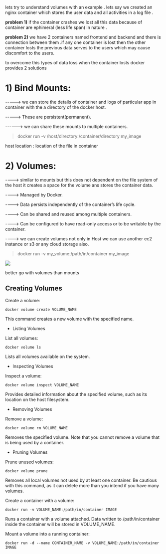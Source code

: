 
lets try to understand volumes with an example .
lets say we created an nginx container which stores the user data and all activities in a log file .


__problem 1)__ if the container crashes we lost all this data because of container are  ephimeral (less life span) in nature .

__problem 2)__ we have 2 containers named frontend and backend and there is connection between them .if any one container is lost then the other container losts the previous data serves to the users which may cause discomfort to the users.

 to overcome this types of data loss when the container losts docker provides 2 solutions 

 # 1) Bind Mounts:

 ----->  we can store the details of container and logs of particular app in container with the a directory of the docker host.

 ----->  These are persistent(permanent).

 ------> we can share these mounts to multiple containers.

> docker run -v /host/directory:/container/directory my_image 

 host location : location of the file in container


 # 2) Volumes:

 ----> similar to mounts but this does not dependent on the file system of the host it creates a space for the volume ans stores the container data.

 ----> Managed by Docker.

 ----> Data persists independently of the container’s life cycle.

 ----> Can be shared and reused among multiple containers.

 ----> Can be configured to have read-only access or to be writable by the container.

 ----> we can create volumes not only in Host we can use another ec2 instance or s3 or any cloud storage also.

> docker run -v my_volume:/path/in/container my_image 

 ![](https://encrypted-tbn0.gstatic.com/images?q=tbn:ANd9GcQO_02QnEX4Iusmdk7e8DRhmOjdCKBgU3P1xIduXPW7XQ&s)

better go with volumes than mounts 

Creating Volumes
--
Create a volume:
  
    docker volume create VOLUME_NAME
This command creates a new volume with the specified name.

- Listing Volumes

List all volumes:
  
    docker volume ls
Lists all volumes available on the system.

- Inspecting Volumes

Inspect a volume:
  
    docker volume inspect VOLUME_NAME
Provides detailed information about the specified volume, such as its location on the host filesystem.

- Removing Volumes

Remove a volume:
  
    docker volume rm VOLUME_NAME
Removes the specified volume. Note that you cannot remove a volume that is being used by a container.

- Pruning Volumes

Prune unused volumes:
  
    docker volume prune
Removes all local volumes not used by at least one container. Be cautious with this command, as it can delete more than you intend if you have many volumes.

Create a container with a volume:
  
    docker run -v VOLUME_NAME:/path/in/container IMAGE
Runs a container with a volume attached. Data written to /path/in/container inside the container will be stored in VOLUME_NAME.

Mount a volume into a running container:
  
    docker run -d --name CONTAINER_NAME -v VOLUME_NAME:/path/in/container IMAGE
